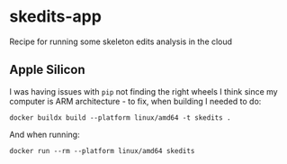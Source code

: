 # skedits-app
Recipe for running some skeleton edits analysis in the cloud

## Apple Silicon
I was having issues with `pip` not finding the right wheels I think since my computer is
ARM architecture - to fix, when building I needed to do:

``docker buildx build --platform linux/amd64 -t skedits .``

And when running: 

``docker run --rm --platform linux/amd64 skedits``
